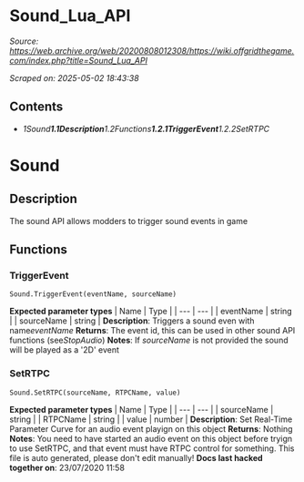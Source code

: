 # Sound_Lua_API

*Source: https://web.archive.org/web/20200808012308/https://wiki.offgridthegame.com/index.php?title=Sound_Lua_API*

*Scraped on: 2025-05-02 18:43:38*

## Contents
* *1Sound**1.1Description**1.2Functions**1.2.1TriggerEvent**1.2.2SetRTPC*
# Sound
## Description
The sound API allows modders to trigger sound events in game
## Functions
### TriggerEvent
```
Sound.TriggerEvent(eventName, sourceName)
```
**Expected parameter types**
| Name | Type |
| --- | --- |
| eventName | string |
| sourceName | string |
**Description**: Triggers a sound even with name*eventName*
**Returns**: The event id, this can be used in other sound API functions (see*StopAudio*)
**Notes**: If _sourceName_ is not provided the sound will be played as a '2D' event
### SetRTPC
```
Sound.SetRTPC(sourceName, RTPCName, value)
```
**Expected parameter types**
| Name | Type |
| --- | --- |
| sourceName | string |
| RTPCName | string |
| value | number |
**Description**: Set Real-Time Parameter Curve for an audio event playign on this object
**Returns**: Nothing
**Notes**: You need to have started an audio event on this object before tryign to use SetRTPC, and that event must have RTPC control for something.
This file is auto generated, please don't edit manually!
**Docs last hacked together on**: 23/07/2020 11:58